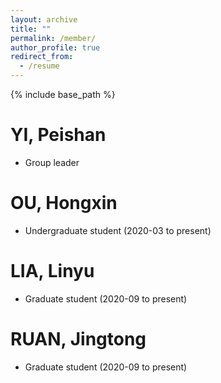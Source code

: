 ```yaml
---
layout: archive
title: ""
permalink: /member/
author_profile: true
redirect_from:
  - /resume
---
```


{% include base_path %}

YI, Peishan
======
* Group leader

OU, Hongxin
======
* Undergraduate student (2020-03 to present)

LIA, Linyu
======
* Graduate student (2020-09 to present)   

RUAN, Jingtong
======
* Graduate student (2020-09 to present)   
